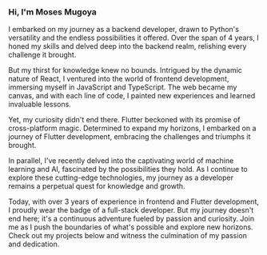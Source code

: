 ### Hi, I'm Moses Mugoya
I embarked on my journey as a backend developer, drawn to Python's versatility and the endless possibilities it offered. Over the span of 4 years, I honed my skills and delved deep into the backend realm, relishing every challenge it brought.

But my thirst for knowledge knew no bounds. Intrigued by the dynamic nature of React, I ventured into the world of frontend development, immersing myself in JavaScript and TypeScript. The web became my canvas, and with each line of code, I painted new experiences and learned invaluable lessons.

Yet, my curiosity didn't end there. Flutter beckoned with its promise of cross-platform magic. Determined to expand my horizons, I embarked on a journey of Flutter development, embracing the challenges and triumphs it brought.

In parallel, I've recently delved into the captivating world of machine learning and AI, fascinated by the possibilities they hold. As I continue to explore these cutting-edge technologies, my journey as a developer remains a perpetual quest for knowledge and growth.

Today, with over 3 years of experience in frontend and Flutter development, I proudly wear the badge of a full-stack developer. But my journey doesn't end here; it's a continuous adventure fueled by passion and curiosity. Join me as I push the boundaries of what's possible and explore new horizons. Check out my projects below and witness the culmination of my passion and dedication.
